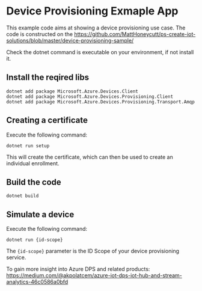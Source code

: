 # Device Provisioning Exmaple App
This example code aims at showing a device provisioning use case. The code is constructed on the https://github.com/MattHoneycutt/ps-create-iot-solutions/blob/master/device-provisioning-sample/

Check the dotnet command is executable on your environment, if not install it. 
## Install the  reqired libs
```
dotnet add package Microsoft.Azure.Devices.Client
dotnet add package Microsoft.Azure.Devices.Provisioning.Client
dotnet add package Microsoft.Azure.Devices.Provisioning.Transport.Amqp
```

## Creating a certificate

Execute the following command:

`dotnet run setup`

This will create the certificate, which can then be used to create an individual enrollment.

## Build the code

`dotnet build`

## Simulate a device

Execute the following command:

`dotnet run {id-scope}`

The `{id-scope}` parameter is the ID Scope of your device provisioning service. 

To gain more insight into Azure DPS and related products: https://medium.com/@akpolatcem/azure-iot-dps-iot-hub-and-stream-analytics-46c0586a0bfd
